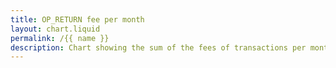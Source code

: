 ```yaml
---
title: OP_RETURN fee per month
layout: chart.liquid
permalink: /{{ name }}
description: Chart showing the sum of the fees of transactions per month containing an OP_RETURN script.
---
```


<canvas id="myChart" width="100%"></canvas>
<script>
var labels = {{ site.data.op_return.op_ret_fee_per_month.labels | join: "','" | prepend: "['" | append : "']"}};
var values = {{ site.data.op_return.op_ret_fee_per_month.values | join: "," | prepend: "[" | append: "]"}};
var ctx = document.getElementById("myChart").getContext('2d');
var myChart = new Chart(ctx, {
    type: 'line',
    data: {
        labels: labels,
        datasets: [{
            label: '# of OP_RETURN outputs',
            data: values,
            backgroundColor: 'rgba(54, 162, 235,0.5)',
            fill: true,
        }]
    }
});
</script>

